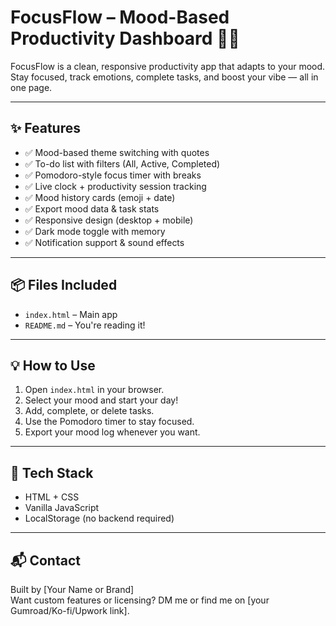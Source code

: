 # FocusFlow – Mood-Based Productivity Dashboard 🧠💼

FocusFlow is a clean, responsive productivity app that adapts to your mood.  
Stay focused, track emotions, complete tasks, and boost your vibe — all in one page.

---

## ✨ Features

- ✅ Mood-based theme switching with quotes
- ✅ To-do list with filters (All, Active, Completed)
- ✅ Pomodoro-style focus timer with breaks
- ✅ Live clock + productivity session tracking
- ✅ Mood history cards (emoji + date)
- ✅ Export mood data & task stats
- ✅ Responsive design (desktop + mobile)
- ✅ Dark mode toggle with memory
- ✅ Notification support & sound effects

---

## 📦 Files Included

- `index.html` – Main app
- `README.md` – You're reading it!

---

## 💡 How to Use

1. Open `index.html` in your browser.
2. Select your mood and start your day!
3. Add, complete, or delete tasks.
4. Use the Pomodoro timer to stay focused.
5. Export your mood log whenever you want.

---

## 🚀 Tech Stack

- HTML + CSS
- Vanilla JavaScript
- LocalStorage (no backend required)

---

## 📬 Contact

Built by [Your Name or Brand]  
Want custom features or licensing? DM me or find me on [your Gumroad/Ko-fi/Upwork link].

